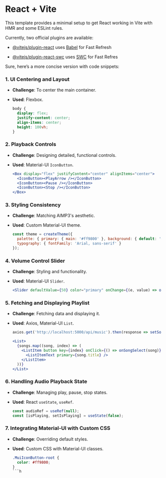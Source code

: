 # React + Vite

This template provides a minimal setup to get React working in Vite with HMR and some ESLint rules.

Currently, two official plugins are available:

- [@vitejs/plugin-react](https://github.com/vitejs/vite-plugin-react/blob/main/packages/plugin-react/README.md) uses [Babel](https://babeljs.io/) for Fast Refresh



- [@vitejs/plugin-react-swc](https://github.com/vitejs/vite-plugin-react-swc) uses [SWC](https://swc.rs/) for Fast Refres


Sure, here’s a more concise version with code snippets:

### 1. UI Centering and Layout
- **Challenge**: To center the main container.
- **Used**: Flexbox.

  ```css
  body {
    display: flex;
    justify-content: center;
    align-items: center;
    height: 100vh;
  }
  ```

### 2. Playback Controls
- **Challenge**: Designing detailed, functional controls.
- **Used**: Material-UI `IconButton`.

  ```jsx
  <Box display="flex" justifyContent="center" alignItems="center">
    <IconButton><PlayArrow /></IconButton>
    <IconButton><Pause /></IconButton>
    <IconButton><Stop /></IconButton>
  </Box>
  ```

### 3. Styling Consistency
- **Challenge**: Matching AIMP3's aesthetic.
- **Used**: Custom Material-UI theme.

  ```javascript
  const theme = createTheme({
    palette: { primary: { main: '#ff9800' }, background: { default: '#2b2b2b' } },
    typography: { fontFamily: 'Arial, sans-serif' }
  });
  ```

### 4. Volume Control Slider
- **Challenge**: Styling and functionality.
- **Used**: Material-UI `Slider`.

  ```jsx
  <Slider defaultValue={50} color="primary" onChange={(e, value) => onVolumeChange(value)} />
  ```

### 5. Fetching and Displaying Playlist
- **Challenge**: Fetching data and displaying it.
- **Used**: Axios, Material-UI `List`.

  ```jsx
  axios.get('http://localhost:5000/api/music').then(response => setSongs(response.data));
  ```

  ```jsx
  <List>
    {songs.map((song, index) => (
      <ListItem button key={index} onClick={() => onSongSelect(song)}>
        <ListItemText primary={song.title} />
      </ListItem>
    ))}
  </List>
  ```

### 6. Handling Audio Playback State
- **Challenge**: Managing play, pause, stop states.
- **Used**: React `useState`, `useRef`.

  ```jsx
  const audioRef = useRef(null);
  const [isPlaying, setIsPlaying] = useState(false);
  ```

### 7. Integrating Material-UI with Custom CSS
- **Challenge**: Overriding default styles.
- **Used**: Custom CSS with Material-UI classes.

  ```css
  .MuiIconButton-root {
    color: #ff9800;
  }
  ```h
